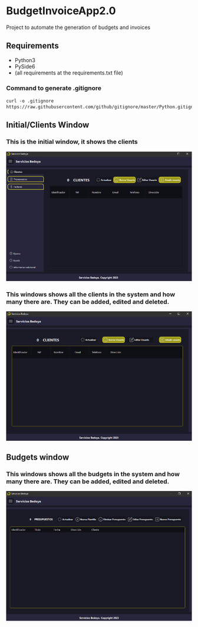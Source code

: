 # BudgetInvoiceApp2.0
Project to automate the generation of budgets and invoices

## Requirements

* Python3
* PySide6
* (all requirements at the requirements.txt file)

### Command to generate .gitignore
```
curl -o .gitignore https://raw.githubusercontent.com/github/gitignore/master/Python.gitignore
```

## Initial/Clients Window
### This is the initial window, it shows the clients
![plot](./res/readme/initialwindow.png)
### This windows shows all the clients in the system and how many there are. They can be added, edited and deleted.
![plot](./res/readme/clients.png)

## Budgets window
### This windows shows all the budgets in the system and how many there are. They can be added, edited and deleted.
![plot](./res/readme/budgets.png)
